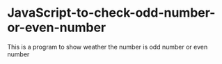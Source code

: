 # JavaScript-to-check-odd-number-or-even-number
This is a program to show weather the number is odd number or even number
